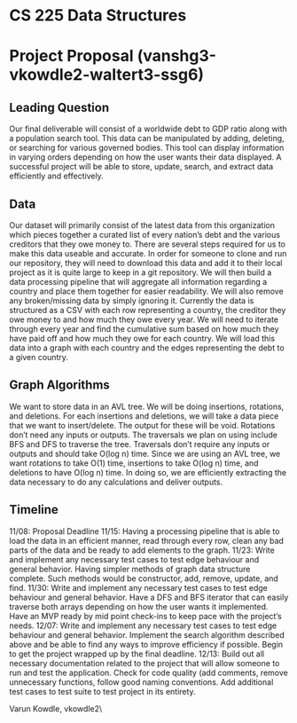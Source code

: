 # CS 225 Data Structures

# Project Proposal (vanshg3-vkowdle2-waltert3-ssg6)

## Leading Question
Our final deliverable will consist of a worldwide debt to GDP ratio along with a population search tool. This data can be manipulated by adding, deleting, or searching for various governed bodies. This tool can display information in varying orders depending on how the user wants their data displayed. A successful project will be able to store, update, search, and extract data efficiently and effectively.


## Data 
Our dataset will primarily consist of the latest data from this organization which pieces together a curated list of every nation’s debt and the various creditors that they owe money to. There are several steps required for us to make this data useable and accurate. In order for someone to clone and run our repository, they will need to download this data and add it to their local project as it is quite large to keep in a git repository. We will then build a data processing pipeline that will aggregate all information regarding a country and place them together for easier readability. We will also remove any broken/missing data by simply ignoring it. Currently the data is structured as a CSV with each row representing a country, the creditor they owe money to and how much they owe every year. We will need to iterate through every year and find the cumulative sum based on how much they have paid off and how much they owe for each country. We will load this data into a graph with each country and the edges representing the debt to a given country.

## Graph Algorithms
We want to store data in an AVL tree. We will be doing insertions, rotations, and deletions. For each insertions and deletions, we will take a data piece that we want to insert/delete. The output for these will be void. Rotations don’t need any inputs or outputs. The traversals we plan on using include BFS and DFS to traverse the tree. Traversals don’t require any inputs or outputs and should take O(log n) time. Since we are using an AVL tree, we want rotations to take O(1) time, insertions to take O(log n) time, and deletions to have O(log n) time. In doing so, we are efficiently extracting the data necessary to do any calculations and deliver outputs.


## Timeline
11/08: Proposal Deadline
11/15: Having a processing pipeline that is able to load the data in an efficient manner, read through every row, clean any bad parts of the data and be ready to add elements to the graph.
11/23: Write and implement any necessary test cases to test edge behaviour and general behavior. Having simpler methods of graph data structure complete. Such methods would be constructor, add, remove, update, and find. 
11/30: Write and implement any necessary test cases to test edge behaviour and general behavior. Have a DFS and BFS iterator that can easily traverse both arrays depending on how the user wants it implemented. Have an MVP ready by mid point check-ins to keep pace with the project’s needs.
12/07: Write and implement any necessary test cases to test edge behaviour and general behavior. Implement the search algorithm described above and be able to find any ways to improve efficiency if possible. Begin to get the project wrapped up by the final deadline.
12/13: Build out all necessary documentation related to the project that will allow someone to run and test the application. Check for code quality (add comments, remove unnecessary functions, follow good naming conventions. Add additional test cases to test suite to test project in its entirety.


Varun Kowdle, vkowdle2\
